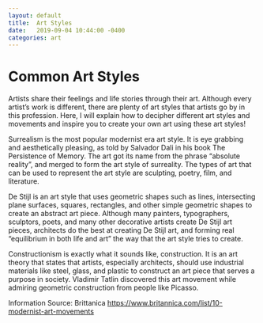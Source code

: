 ```yaml
---
layout: default
title:  Art Styles
date:   2019-09-04 10:44:00 -0400
categories: art
---
```

# Common Art Styles

  Artists share their feelings and life stories through their art. Although every artist’s work is different, there are plenty of art styles that artists go by in this profession. Here, I will explain how to decipher different art styles and movements and inspire you to create your own art using these art styles!

  Surrealism is the most popular modernist era art style. It is eye grabbing and aesthetically pleasing, as told by Salvador Dali in his book The Persistence of Memory. The art  got its name from the phrase “absolute reality”, and merged to form the art style of surreality. The types of art that can be used to represent the art style are sculpting, poetry, film, and literature.

  De Stijl is an art style that uses geometric shapes such as lines, intersecting plane surfaces, squares, rectangles, and other simple geometric shapes to create an abstract art piece. Although many painters, typographers, sculptors, poets, and many other decorative artists create De Stijl art pieces, architects do the best at creating De Stijl art, and forming real “equilibrium in both life and art” the way that the art style tries to create.

  Constructionism is exactly what it sounds like, construction. It is an art theory that states that artists, especially architects, should use industrial materials like steel, glass, and plastic to construct an art piece that serves a purpose in society. Vladimir Tatlin discovered this art movement while admiring geometric construction from people like Picasso.

Information Source: Brittanica https://www.britannica.com/list/10-modernist-art-movements
